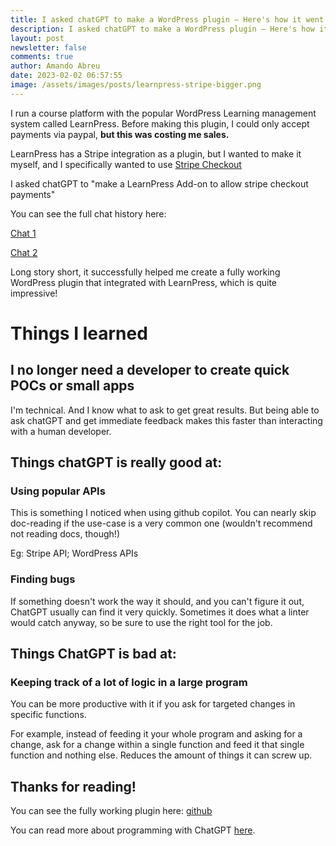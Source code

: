 ```yaml
---
title: I asked chatGPT to make a WordPress plugin – Here's how it went
description: I asked chatGPT to make a WordPress plugin – Here's how it went
layout: post
newsletter: false
comments: true
author: Amando Abreu
date: 2023-02-02 06:57:55
image: /assets/images/posts/learnpress-stripe-bigger.png
---
```

I run a course platform with the popular WordPress Learning management system called LearnPress. Before making this plugin, I could only accept payments via paypal, **but this was costing me sales.**

LearnPress has a Stripe integration as a plugin, but I wanted to make it myself, and I specifically wanted to use [Stripe Checkout](https://stripe.com/docs/payments/checkout) 

I asked chatGPT to "make a LearnPress Add-on to allow stripe checkout payments"

You can see the full chat history here:

[Chat 1](https://chat.openai.com/share/15092d55-2593-41a5-9487-029b0275ae08)

[Chat 2](https://chat.openai.com/share/95388e81-ab0e-4f04-a3dd-0816474133cc)

Long story short, it successfully helped me create a fully working WordPress plugin that integrated with LearnPress, which is quite impressive!

# Things I learned
## I no longer need a developer to create quick POCs or small apps
I'm technical. And I know what to ask to get great results. But being able to ask chatGPT and get immediate feedback makes this faster than interacting with a human developer.

## Things chatGPT is really good at:
### Using popular APIs 

This is something I noticed when using github copilot. You can nearly skip doc-reading if the use-case is a very common one (wouldn't recommend not reading docs, though!)

Eg: Stripe API; WordPress APIs

### Finding bugs
If something doesn't work the way it should, and you can't figure it out, ChatGPT usually can find it very quickly. Sometimes it does what a linter would catch anyway, so be sure to use the right tool for the job.

## Things ChatGPT is bad at:
### Keeping track of a lot of logic in a large program

You can be more productive with it if you ask for targeted changes in specific functions.

For example, instead of feeding it your whole program and asking for a change, ask for a change within a single function and feed it that single function and nothing else. Reduces the amount of things it can screw up.

## Thanks for reading!

You can see the fully working plugin here: [github](https://github.com/amandoabreu/learnpress-stripe)

You can read more about programming with ChatGPT [here](https://amandoabreu.com/wrote/programming-with-ai-over-a-year/).
